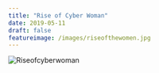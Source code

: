 ```yaml
---
title: "Rise of Cyber Woman"
date: 2019-05-11
draft: false
featureimage: /images/riseofthewomen.jpg
---
```





![Riseofcyberwoman](/images/riseofthewomen.jpg)
